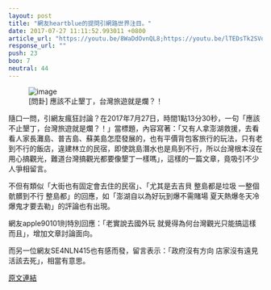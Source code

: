 ```yaml
---
layout: post
title: "網友heartblue的提問引網路世界注目。"
date: 2017-07-27 11:11:52.993011 +0800
article_url: "https://youtu.be/8WaDdOvnQL8;https://youtu.be/lTEDsTk2SVo;https://youtu.be/pkTHRI0H8K4;https://youtu.be/GAIFTWQ_06o;https://youtu.be/_3hOZQtza8"
response_url: ""
push: 23
boo: 7
neutral: 44
---
```


<figure>
<img src="https://i.ytimg.com/vi/8WaDdOvnQL8/maxresdefault.jpg" alt="image">
<figcaption>
[問卦] 應該不止墾丁，台灣旅遊就是爛？！
</figcaption>
</figure>

隨口一問，引網友瘋狂討論？在2017年7月27日，時間1點13分30秒，一句「應該不止墾丁，台灣旅遊就是爛？！」當標題，內容寫著：「又有人拿澎湖救援，去看看人家長灘島、普吉島、蘇美島怎麼發展的，也有平價背包客旅行的玩法，只有老到不行的飯店，違建林立的民宿，即使跳島潛水也是鳥到不行，所以台灣根本沒在用心搞觀光，難道台灣搞觀光都要像墾丁一樣嗎」，這樣的一篇文章，竟吸引不少人爭相留言。

不但有類似「大街也有固定會去住的民宿」、「尤其是去吉貝 整島都是垃圾 一整個骯髒到不行 整島都」的回應，如「澎湖自以為好玩到爆不需賭場 夏天熱爆冬天冷爆鬼才要去勒」的評論也有出現。

網友apple90101則特別回應：「老實說去國外玩 就覺得為何台灣觀光只能搞這樣 而且」，增加文章討論面向。

而另一位網友SE4NLN415也有感而發，留言表示：「政府沒有方向 店家沒有遠見 活該去死」，相當有意思。

<a href = "https://www.ptt.cc/bbs/Gossiping/M.1501089212.A.8B3.html">原文連結</a>

